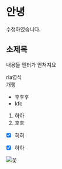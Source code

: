 # 안녕
수정하였습니다.

## 소제목
내용들
엔터가 안쳐져요

rla영식</br>
개행

* 후후후 
* kfc 

1. 하하
2. 호호

- [x] 히히
- [x] 하하


![꽃](https://cdn.pixabay.com/photo/2020/05/01/14/50/image-5117502_1280.jpg)
